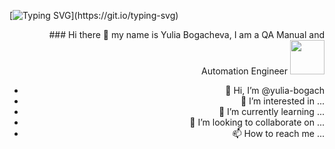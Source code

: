 
   [![Typing SVG](https://readme-typing-svg.herokuapp.com?color=008000&size=29&multiline=true&width=700&lines=Hello+World!+Welcome+To+My+GitHub+Profile!)](https://git.io/typing-svg)
<div align="right" >
### Hi there 👋 my name is Yulia Bogacheva, I am a QA Manual and Automation Engineer <img src="https://media.giphy.com/media/WUlplcMpOCEmTGBtBW/giphy.gif" width="55">

- 👋 Hi, I’m @yulia-bogach
- 👀 I’m interested in ...
- 🌱 I’m currently learning ...
- 💞️ I’m looking to collaborate on ...
- 📫 How to reach me ...

<!---
yulia-bogach/yulia-bogach is a ✨ special ✨ repository because its `README.md` (this file) appears on your GitHub profile.
You can click the Preview link to take a look at your changes.
--->
